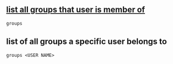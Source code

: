 ## [list all groups that user is member of](https://linuxize.com/post/how-to-list-groups-in-linux/#list-all-groups)
```shell script
groups
```

##  list of all groups a specific user belongs to
```shell script
groups <USER NAME>
```